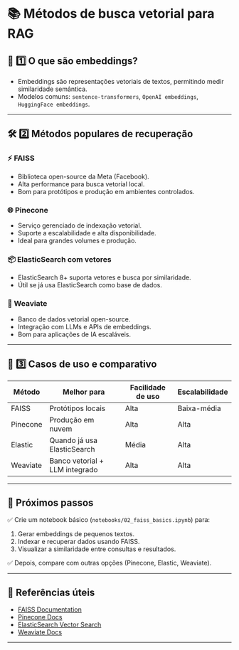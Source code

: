 # 📚 Métodos de busca vetorial para RAG

## 🔎 1️⃣ O que são embeddings?

- Embeddings são representações vetoriais de textos, permitindo medir similaridade semântica.
- Modelos comuns: `sentence-transformers`, `OpenAI embeddings`, `HuggingFace embeddings`.

---

## 🛠️ 2️⃣ Métodos populares de recuperação

### ⚡ FAISS
- Biblioteca open-source da Meta (Facebook).
- Alta performance para busca vetorial local.
- Bom para protótipos e produção em ambientes controlados.

### 🌐 Pinecone
- Serviço gerenciado de indexação vetorial.
- Suporte a escalabilidade e alta disponibilidade.
- Ideal para grandes volumes e produção.

### 📦 ElasticSearch com vetores
- ElasticSearch 8+ suporta vetores e busca por similaridade.
- Útil se já usa ElasticSearch como base de dados.

### 🔗 Weaviate
- Banco de dados vetorial open-source.
- Integração com LLMs e APIs de embeddings.
- Bom para aplicações de IA escaláveis.

---

## 📝 3️⃣ Casos de uso e comparativo

| Método      | Melhor para                     | Facilidade de uso | Escalabilidade     |
|-------------|---------------------------------|-------------------|--------------------|
| FAISS       | Protótipos locais               | Alta              | Baixa-média        |
| Pinecone    | Produção em nuvem               | Alta              | Alta               |
| Elastic     | Quando já usa ElasticSearch     | Média             | Alta               |
| Weaviate    | Banco vetorial + LLM integrado  | Alta              | Alta               |

---

## 🧪 Próximos passos

✅ Crie um notebook básico (`notebooks/02_faiss_basics.ipynb`) para:  
1. Gerar embeddings de pequenos textos.  
2. Indexar e recuperar dados usando FAISS.  
3. Visualizar a similaridade entre consultas e resultados.

✅ Depois, compare com outras opções (Pinecone, Elastic, Weaviate).

---

## 🔗 Referências úteis

- [FAISS Documentation](https://faiss.ai)  
- [Pinecone Docs](https://docs.pinecone.io)  
- [ElasticSearch Vector Search](https://www.elastic.co/guide/en/elasticsearch/reference/current/dense-vector.html)  
- [Weaviate Docs](https://weaviate.io/developers/weaviate)  

---
